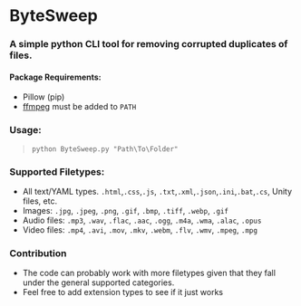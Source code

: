 # ByteSweep
### A simple python CLI tool for removing corrupted duplicates of files.

#### Package Requirements:
- Pillow (pip)
- [ffmpeg](https://www.ffmpeg.org) must be added to `PATH`

### Usage:
> `python ByteSweep.py "Path\To\Folder"`
### Supported Filetypes:
- All text/YAML types. `.html`,`.css`,`.js`, `.txt`,`.xml`,`.json`,`.ini`,`.bat`,`.cs`, Unity files, etc.
- Images: `.jpg`, `.jpeg`, `.png`, `.gif`, `.bmp`, `.tiff`, `.webp`, `.gif`
- Audio files: `.mp3`, `.wav`, `.flac`, `.aac`, `.ogg`, `.m4a`, `.wma`, `.alac`, `.opus`
- Video files: `.mp4`, `.avi`, `.mov`, `.mkv`, `.webm`, `.flv`, `.wmv`, `.mpeg`, `.mpg`

### Contribution
- The code can probably work with more filetypes given that they fall under the general supported categories.
- Feel free to add extension types to see if it just works
